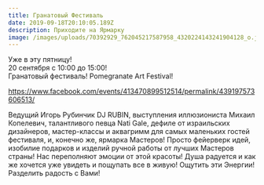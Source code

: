 ```yaml
---
title: Гранатовый Фестиваль
date: 2019-09-18T20:10:05.189Z
description: Приходите на Ярмарку
image: /images/uploads/70392929_762045217587958_4320224143241904128_o.jpg
---
```

Уже в эту пятницу!\
20 сентября с 10:00 до 15:00!\
Гранатовый фестиваль! Pomegranate Art Festival!

<https://www.facebook.com/events/413470899512514/permalink/439197573606513/>

Ведущий Игорь Рубинчик DJ RUBIN, выступления иллюзионистa Михаил Копелевич, талантливого певца Nati Gale, дефиле от израильских дизайнеров, мастер-классы и аквагримм для самых маленьких гостей фестиваля, и, конечно же, ярмарка Мастеров! Просто фейерверк идей, изобилие подарков и изделий ручной работы от лучших Мастеров страны! Нас переполняют эмоции от этой красоты! Душа радуется и как же хочется уже увидеть и пощупать все в живую! Ощутить эти Энергии! Разделить радость с Вами!
